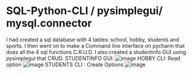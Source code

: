 # SQL-Python-CLI / pysimplegui/ mysql.connector
I had created a sql database with 4 tables: school, hobby, students and sports. I then went on to make a Command line interface on pycharm that does all the 4 sql functions C.R.U.D.
I also created a studentinfo GUI using pysimplegui that CRUD.
STUDENTINFO GUI:
![image](https://user-images.githubusercontent.com/100325585/168160153-dda663f3-25d7-41dc-b3ed-0a5cd5ebc161.png)
HOBBY CLI: Read option
![image](https://user-images.githubusercontent.com/100325585/168160634-30db2d89-0386-4908-aa19-22d1c14f07f1.png)
STUDENTS CLI : Create Options
![image](https://user-images.githubusercontent.com/100325585/168162417-4ad6eb35-1436-4718-bb2e-76416ff064b8.png)
